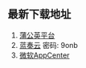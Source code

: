 ## 最新下载地址

1.  [蒲公英平台](https://pgyer.com/mtll_dev)
2.  [蓝奏云](https://relaxpic.lanzouq.com/b048n3a1a) 密码: 9onb 
3.  [微软AppCenter](https://install.appcenter.ms/users/jeesk/apps/mtll/distribution_groups/pub)




